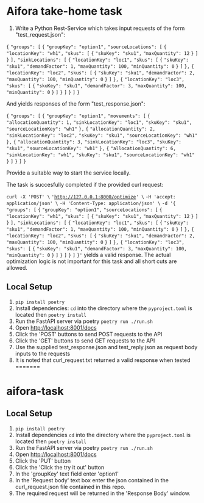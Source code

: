 # Aifora take-home task

1. Write a Python Rest-Service which takes input requests of the form "test\_request.json":

`{`
`"groups": [`
`{`
`"groupKey": "option1",`
`"sourceLocations": [`
`{`
`"locationKey": "wh1",`
`"skus": [`
`{`
`"skuKey": "sku1",`
`"maxQuantity": 12`
`}`
`]`
`}`
`],`
`"sinkLocations": [`
`{`
`"locationKey": "loc1",`
`"skus": [`
`{`
`"skuKey": "sku1",`
`"demandFactor": 1,`
`"maxQuantity": 100,`
`"minQuantity": 0`
`}`
`]`
`},`
`{`
`"locationKey": "loc2",`
`"skus": [`
`{`
`"skuKey": "sku1",`
`"demandFactor": 2,`
`"maxQuantity": 100,`
`"minQuantity": 0`
`}`
`]`
`},`
`{`
`"locationKey": "loc3",`
`"skus": [`
`{`
`"skuKey": "sku1",`
`"demandFactor": 3,`
`"maxQuantity": 100,`
`"minQuantity": 0`
`}`
`]`
`}`
`]`
`}`
`]`
`}`

And yields responses of the form "test\_response.json":

`{`
`"groups": [`
`{`
`"groupKey": "option1",`
`"movements": [`
`{`
`"allocationQuantity": 1,`
`"sinkLocationKey": "loc1",`
`"skuKey": "sku1",`
`"sourceLocationKey": "wh1"`
`},`
`{`
`"allocationQuantity": 2,`
`"sinkLocationKey": "loc2",`
`"skuKey": "sku1",`
`"sourceLocationKey": "wh1"`
`},`
`{`
`"allocationQuantity": 3,`
`"sinkLocationKey": "loc3",`
`"skuKey": "sku1",`
`"sourceLocationKey": "wh1"`
`},`
`{`
`"allocationQuantity": 6,`
`"sinkLocationKey": "wh1",`
`"skuKey": "sku1",`
`"sourceLocationKey": "wh1"`
`}`
`]`
`}`
`]`
`}`

Provide a suitable way to start the service locally.

The task is succesfully completed if the provided curl request:

`curl -X 'POST' \`
`'`[`http://127.0.0.1:8000/optimize`](http://127.0.0.1:8000/optimize)`' \`
`-H 'accept: application/json' \`
`-H 'Content-Type: application/json' \`
`-d '{`
`"groups": [`
`{`
`"groupKey": "option1",`
`"sourceLocations": [`
`{`
`"locationKey": "wh1",`
`"skus": [`
`{`
`"skuKey": "sku1",`
`"maxQuantity": 12`
`}`
`]`
`}`
`],`
`"sinkLocations": [`
`{`
`"locationKey": "loc1",`
`"skus": [`
`{`
`"skuKey": "sku1",`
`"demandFactor": 1,`
`"maxQuantity": 100,`
`"minQuantity": 0`
`}`
`]`
`},`
`{`
`"locationKey": "loc2",`
`"skus": [`
`{`
`"skuKey": "sku1",`
`"demandFactor": 2,`
`"maxQuantity": 100,`
`"minQuantity": 0`
`}`
`]`
`},`
`{`
`"locationKey": "loc3",`
`"skus": [`
`{`
`"skuKey": "sku1",`
`"demandFactor": 3,`
`"maxQuantity": 100,`
`"minQuantity": 0`
`}`
`]`
`}`
`]`
`}`
`]`
`}'`
yields a valid response. The actual optimization logic is not important
for this task and all short cuts are allowed.

## Local Setup

1. `pip install poetry`
2. Install dependencies: `cd` into the directory where the `pyproject.toml` is located then `poetry install`
3. Run the FastAPI server via poetry `poetry run ./run.sh`
4. Open <http://localhost:8001/docs>
5. Click the 'POST' buttons to send POST requests to the API
6. Click the 'GET' buttons to send GET requests to the API
7. Use the supplied test\_response.json and test\_reply.json as request body inputs to the requests
8. It is noted that curl\_request.txt returned a valid response when tested
=======

# aifora-task

## Local Setup

1. `pip install poetry`
2. Install dependencies `cd` into the directory where the `pyproject.toml` is located then `poetry install`
3. Run the FastAPI server via poetry `poetry run ./run.sh`
4. Open <http://localhost:8001/docs>
5. Click the 'PUT' button
6. Click the 'Click the try it out' button
7. In the 'groupKey' text field enter 'option1'
8. In the 'Request body' text box enter the json contained in the curl\_request.json file contained in this repo.
9. The required request will be returned in the 'Response Body' window.
